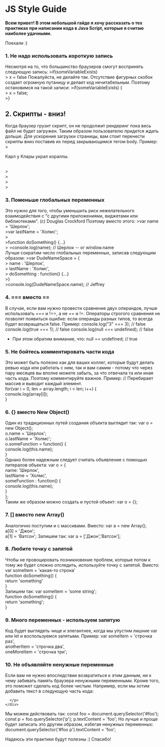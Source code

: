# JS Style Guide

**Всем привет! В этом небольшой гайде я хочу рассказать о тех практиках при написании кода в Java Script, которые я считаю наиболее удачными.** 

Поехали :) 

### 1. Не надо использовать короткую запись
Несмотря на то, что большинство браузеров смогут воспринять следующую запись:
	>if(someVariableExists)  
	>   x = false
Пожалуйста, не делайте так. Отсутствие фигурных скобок создает огромную путаницу и делает код нечитабельным. Поэтому остановимся на такой записи:
	>if(someVariableExists) {  
	>   x = false;  
	>}

## 2. Скрипты - вниз!
Когда браузер грузит скрипт, он не продолжит рендеринг пока весь файл не будет загружен. Таким образом пользователю придется ждать дольше.
Для ускорения загрузки страницы, вам стоит перенести скрипты вниз поставив их перед закрывающимся тегом body.
Пример:
	><p>Карл у Клары украл кораллы.</p>  
	><script type="text/javascript" src="path/to/file.js"></script>  
	><script type="text/javascript" src="path/to/anotherFile.js"></script>  
	></body>  
	></html>

### 3. Поменьше глобальных переменных
Это нужно для того, чтобы уменьшить риск нежелательного взаимодействия с "с другими приложениями, виджетами или библиотеками". (с) Douglas Crockford
Поэтому вместо этого: 
	>var name = 'Шерлок';  
	>var lastName = 'Холмс';  
	>  
	>function doSomething() {...}  
	> 
	>console.log(name); // Шерлок -- or window.name  
Лучше сократим число глобальных переменных, записав следующим образом:
	>var DudeNameSpace = {  
	>   name : 'Шерлок',  
	>   lastName : 'Холмс',  
	>   doSomething : function() {...}  
	>}  
	>console.log(DudeNameSpace.name); // Jeffrey  

### 4. === вместо ==
В случае, если вам нужно провести сравнение двух операндов, лучше использовать === и !==, а не == и !=. Операторы строгого сравнения не позволят появиться ошибке: если операнды   разных типов, то всегда будет возвращаться false.
Пример: 
	console.log("3" === 3);           // false
	console.log(true === 1);          // false
	console.log(null === undefined);  // false
* При этом обратим внимание, что: 
	null == undefined;    // true

### 5. Не бойтесь комментировать части кода
Это может быть полезно как для ваших коллег, которые будут делать ревью кода или работать с ним, так и вам самим - потому что через пару месяцев вы вполне можете забыть, за что отвечала та или иная часть кода. Поэтому комментируйте важное.
Пример: 
	// Перебирает массив и выводит каждый элемент.    
	for(var i = 0, len = array.length; i < len; i++) {  
	   console.log(array[i]);  
	}  

### 6. {} вместо New Object()
Один из традиционных путей создания объекта выглядит так:
	var o = new Object();  
	o.name = 'Шерлок';  
	o.lastName = 'Холмс';  
	o.someFunction = function() {  
	   console.log(this.name);  
	}  
Однако более надежным следует считать объявление с помощью литералов объекта:
	var o = {  
	   name: 'Шерлок',  
	   lastName = 'Холмс',  
	   someFunction : function() {  
	      console.log(this.name);  
	   }  
	};  
Таким же образом можно создать и пустой объект:
	var o = {};  

### 7. [] вместо new Array()
Аналогично поступим и с массивами. Вместо:
	var a = new Array();  
	a[0] = 'Джон';  
	a[1] = 'Ватсон'; 
Запишем так:
	var a = ['Джон','Ватсон'];   

### 8. Любите точку с запятой
Чтобы не провоцировать позникновение проблем, которые потом к тому же будет сложно отследить, используйте точку с запятой.
Вместо:
	var someItem = 'какая-то строка'  
	function doSomething() {  
	  return 'something'  
	}  
Запишем так:
	var someItem = 'some string';  
	function doSomething() {  
	  return 'something';  
	}  

### 9. Много переменных - используем запятую
Код будет выглядеть чище и элегантнее, когда мы упустим лишние var или let и воспользуемся запятыми.
Пример:
	var someItem = 'строчка раз',  
	    anotherItem = 'строчка два',  
	    oneMoreItem = 'строчка три';  

### 10. Не объявляйте ненужные переменные
Если вам не нужно впоследствии возвратиться к этим данным, ни к чему забивать память браузера ненужными переменными. Кроме того, это поможет сделать код более чистым. 
Например, если мы хотим добавить текст в следующую часть кода:
	<div id="foo">
	  <p>
	
	  </p>
	</div>
Мы можем действовать так:
	const foo = document.querySelector('#foo');
	const p = foo.querySelector('p');
	p.textContent = 'foo';
Но лучше и проще будет записать это другим образом, избегая ненужных переменных:
	document.querySelector('#foo p').textContent = 'foo';

Надеюсь эти практики будут полезны :) Спасибо!